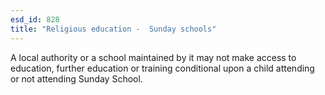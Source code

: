 ```yaml
---
esd_id: 828
title: "Religious education -  Sunday schools"
---
```


A local authority or a school maintained by it may not make access to education, further education or training conditional upon a child attending or not attending Sunday School.

